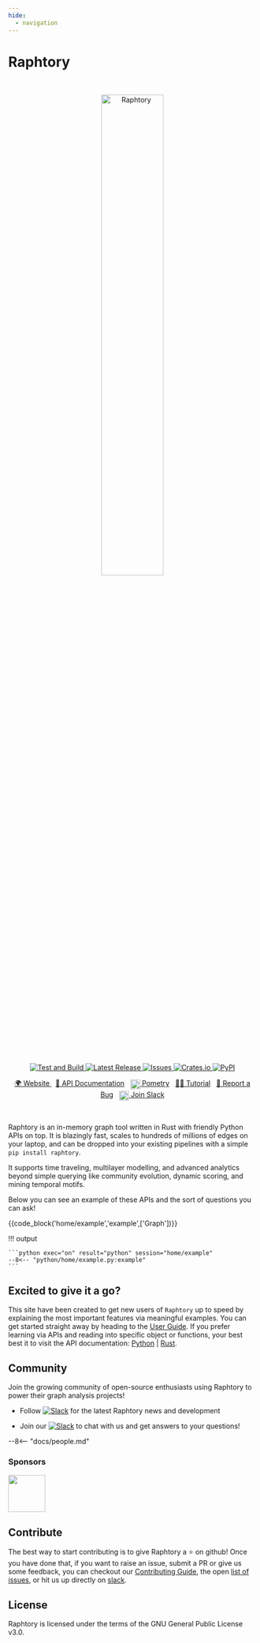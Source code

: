 ```yaml
---
hide:
  - navigation
---
```


# Raphtory

<br>
<p align="center">
  <img src="https://user-images.githubusercontent.com/6665739/130641943-fa7fcdb8-a0e7-4aa4-863f-3df61b5de775.png" alt="Raphtory" width="50%"/>
</p>
<p align="center">
</p>

<p align="center">
<a href="https://github.com/Raphtory/Raphtory/actions/workflows/test.yml/badge.svg">
<img alt="Test and Build" src="https://github.com/Raphtory/Raphtory/actions/workflows/test.yml/badge.svg" />
</a>
<a href="https://github.com/Raphtory/Raphtory/releases">
<img alt="Latest Release" src="https://img.shields.io/github/v/release/Raphtory/Raphtory?color=brightgreen&include_prereleases" />
</a>
<a href="https://github.com/Raphtory/Raphtory/issues">
<img alt="Issues" src="https://img.shields.io/github/issues/Raphtory/Raphtory?color=brightgreen" />
</a>
<a href="https://crates.io/crates/raphtory">
<img alt="Crates.io" src="https://img.shields.io/crates/v/raphtory">
</a>
<a href="https://pypi.org/project/raphtory/">
<img alt="PyPI" src="https://img.shields.io/pypi/v/raphtory">
</a>
</p>
<p align="center">
<a href="https://www.raphtory.com">🌍 Website </a>
&nbsp
<a href="https://docs.raphtory.com/">📒 API Documentation</a>
&nbsp 
<a href="https://www.pometry.com"><img src="https://user-images.githubusercontent.com/6665739/202438989-2859f8b8-30fb-4402-820a-563049e1fdb3.png" width="20pt" align="center"/> Pometry</a> 
&nbsp
<a href="http://raphtory.com/user-guide/intro/">🧙🏻‍ Tutorial</a> 
&nbsp
<a href="https://github.com/Raphtory/Raphtory/issues">🐛 Report a Bug</a> 
&nbsp
<a href="https://join.slack.com/t/raphtory/shared_invite/zt-xbebws9j-VgPIFRleJFJBwmpf81tvxA"><img src="https://user-images.githubusercontent.com/6665739/154071628-a55fb5f9-6994-4dcf-be03-401afc7d9ee0.png" width="20" align="center"/> Join Slack</a> 
</p>

<br>

Raphtory is an in-memory graph tool written in Rust with friendly Python APIs on top. It is blazingly fast, scales to hundreds of millions of edges 
on your laptop, and can be dropped into your existing pipelines with a simple `pip install raphtory`.  

It supports time traveling, multilayer modelling, and advanced analytics beyond simple querying like community evolution, dynamic scoring, and mining temporal motifs.

Below you can see an example of these APIs and the sort of questions you can ask!

{{code_block('home/example','example',['Graph'])}}

!!! output

    ```python exec="on" result="python" session="home/example"
    --8<-- "python/home/example.py:example"
    ```


## Excited to give it a go?

This site have been created to get new users of `Raphtory` up to speed by explaining the most important features via meaningful examples. You can get started straight away by heading to the [User Guide](user-guide/installation.md). If you prefer learning via APIs and reading into specific object or functions, your best best it to visit the API documentation: [Python](https://docs.raphtory.com/) | [Rust](https://docs.rs/raphtory/latest/raphtory/).



## Community  

Join the growing community of open-source enthusiasts using Raphtory to power their graph analysis projects!

- Follow [![Slack](https://img.shields.io/twitter/follow/raphtory?label=@raphtory)](https://twitter.com/raphtory) for the latest Raphtory news and development

- Join our [![Slack](https://img.shields.io/badge/community-Slack-red)](https://join.slack.com/t/raphtory/shared_invite/zt-xbebws9j-VgPIFRleJFJBwmpf81tvxA) to chat with us and get answers to your questions!

--8<-- "docs/people.md"

### Sponsors
[<img src="https://github.com/Pometry/Raphtory/assets/6665739/3953c945-e8b4-4b4b-a01a-dd595ffb06e9" style="height:75px"/>](https://www.pometry.com/)

## Contribute 

The best way to start contributing is to give Raphtory a :star: on github! Once you have done that, if you want to raise an issue, submit a PR or give us some feedback, you can checkout our [Contributing Guide](https://github.com/Pometry/Raphtory/blob/master/CONTRIBUTING.md), the open [list of issues](https://github.com/Pometry/Raphtory/issues), or hit us up directly on [slack](https://join.slack.com/t/raphtory/shared_invite/zt-xbebws9j-VgPIFRleJFJBwmpf81tvxA). 



## License

Raphtory is licensed under the terms of the GNU General Public License v3.0.
